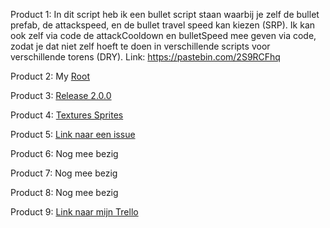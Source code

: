 Product 1:
In dit script heb ik een bullet script staan waarbij je zelf de bullet prefab, de attackspeed, en de bullet travel speed kan kiezen (SRP).
Ik kan ook zelf via code de attackCooldown en bulletSpeed mee geven via code, zodat je dat niet zelf hoeft te doen in verschillende scripts voor verschillende torens (DRY). 
Link: https://pastebin.com/2S9RCFhq

Product 2:
My [Root](https://github.com/GaMerijn2/SD2TowerDefence/tree/develop/TD)

Product 3:
[Release 2.0.0](https://github.com/GaMerijn2/SD2TowerDefence/releases/tag/game)

Product 4:
[Textures Sprites](ReadmeVisuals/gameplay_release_2.0.0.gif)

Product 5:
[Link naar een issue](https://github.com/GaMerijn2/SD2TowerDefence/issues/1)

Product 6:
Nog mee bezig

Product 7:
Nog mee bezig

Product 8:
Nog mee bezig

Product 9:
[Link naar mijn Trello](https://trello.com/b/gdFuLxI2/sd2td)



